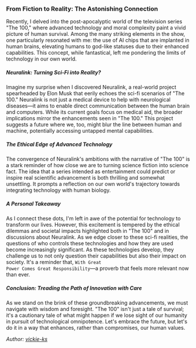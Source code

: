 ### From Fiction to Reality: The Astonishing Connection
<div id="copyUrl"></div>

Recently, I delved into the post-apocalyptic world of the television series "The 100," where advanced technology and moral complexity paint a vivid picture of human survival. Among the many striking elements in the show, one particularly resonated with me: the use of AI chips that are implanted in human brains, elevating humans to god-like statuses due to their enhanced capabilities. This concept, while fantastical, left me pondering the limits of technology in our own world.

##### Neuralink: Turning Sci-Fi into Reality?

Imagine my surprise when I discovered Neuralink, a real-world project spearheaded by Elon Musk that eerily echoes the sci-fi scenarios of "The 100." Neuralink is not just a medical device to help with neurological diseases—it aims to enable direct communication between the human brain and computers. While its current goals focus on medical aid, the broader implications mirror the enhancements seen in "The 100." This project suggests a future where we, too, might blur the line between human and machine, potentially accessing untapped mental capabilities.

##### The Ethical Edge of Advanced Technology

The convergence of Neuralink's ambitions with the narrative of "The 100" is a stark reminder of how close we are to turning science fiction into science fact. The idea that a series intended as entertainment could predict or inspire real scientific advancement is both thrilling and somewhat unsettling. It prompts a reflection on our own world's trajectory towards integrating technology with human biology.

##### A Personal Takeaway

As I connect these dots, I'm left in awe of the potential for technology to transform our lives. However, this excitement is tempered by the ethical dilemmas and societal impacts highlighted both in "The 100" and in discussions about Neuralink. As we edge closer to these sci-fi realities, the questions of who controls these technologies and how they are used become increasingly significant. As these technologies develop, they challenge us to not only question their capabilities but also their impact on society. It's a reminder that, <code>With Great Power Comes Great Responsibility</code>&mdash;a proverb that feels more relevant now than ever.

##### Conclusion: Treading the Path of Innovation with Care

As we stand on the brink of these groundbreaking advancements, we must navigate with wisdom and foresight. "The 100" isn't just a tale of survival; it's a cautionary tale of what might happen if we lose sight of our humanity in pursuit of technological omnipotence. Let's embrace the future, but let's do it in a way that enhances, rather than compromises, our human values.

*Author: <a href="https://github.com/vickie-ks" target="_blank">vickie-ks</a>*